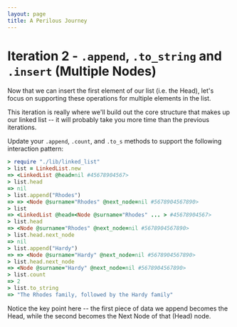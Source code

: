 ```yaml
---
layout: page
title: A Perilous Journey
---
```


# Iteration 2 - `.append`, `.to_string` and `.insert` (Multiple Nodes)

Now that we can insert the first element of our list (i.e. the Head), let's focus on supporting these operations for multiple elements in the list.

This iteration is really where we'll build out the core structure that makes up our linked list -- it will probably take you more time than the previous iterations.

Update your `.append`, `.count`, and `.to_s` methods to support the following interaction pattern:

```ruby
> require "./lib/linked_list"
> list = LinkedList.new
=> <LinkedList @head=nil #45678904567>
> list.head
=> nil
> list.append("Rhodes")
=> => <Node @surname="Rhodes" @next_node=nil #5678904567890>
> list
=> <LinkedList @head=<Node @surname="Rhodes" ... > #45678904567>
> list.head
=> <Node @surname="Rhodes" @next_node=nil #5678904567890>
> list.head.next_node
=> nil
> list.append("Hardy")
=> => <Node @surname="Hardy" @next_node=nil #5678904567890>
> list.head.next_node
=> <Node @surname="Hardy" @next_node=nil #5678904567890>
> list.count
=> 2
> list.to_string
=> "The Rhodes family, followed by the Hardy family"
```

Notice the key point here -- the first piece of data we append becomes the Head, while the second becomes the Next Node of that (Head) node.
